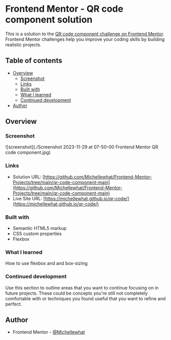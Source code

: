 # Frontend Mentor - QR code component solution

This is a solution to the [QR code component challenge on Frontend Mentor](https://www.frontendmentor.io/challenges/qr-code-component-iux_sIO_H). Frontend Mentor challenges help you improve your coding skills by building realistic projects. 

## Table of contents

- [Overview](#overview)
  - [Screenshot](#screenshot)
  - [Links](#links)
  - [Built with](#built-with)
  - [What I learned](#what-i-learned)
  - [Continued development](#continued-development)
- [Author](#author)
## Overview

### Screenshot

![screenshot](./Screenshot 2023-11-29 at 07-50-00 Frontend Mentor QR code component.jpg)
### Links

- Solution URL: [https://github.com/Michellewhat/Frontend-Mentor-Projects/tree/main/qr-code-component-main](https://github.com/Michellewhat/Frontend-Mentor-Projects/tree/main/qr-code-component-main)
- Live Site URL: [https://michellewhat.github.io/qr-code/](https://michellewhat.github.io/qr-code/)

### Built with

- Semantic HTML5 markup
- CSS custom properties
- Flexbox

### What I learned

How to use flexbox and and box-sizing

### Continued development

Use this section to outline areas that you want to continue focusing on in future projects. These could be concepts you're still not completely comfortable with or techniques you found useful that you want to refine and perfect.

## Author

- Frontend Mentor - [@Michellewhat](https://www.frontendmentor.io/home)
